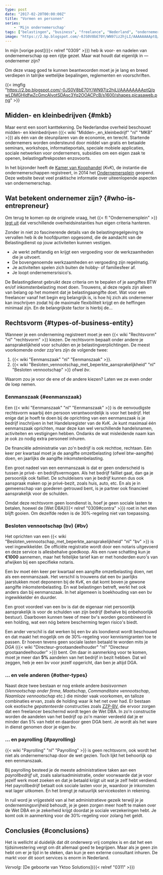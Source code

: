 ```yaml
---
type: post
date: "2017-02-20T00:00:00Z"
title: "Vormen en personen"
series:
    - 'Mijn ondernemerschap'
tags: ["belastingen", "business", "freelance", "Nederland", "ondernemerschap", "werk", "Yktoo Solutions"]
image: "https://2.bp.blogspot.com/-0JS0V8bE70Y/WN97iz2hjLI/AAAAAAAAptQ/pwLDMGHIdfwZcGmcAlyotSDAsc3Yq2OOACPcB/s1600/shapes.picasaweb.png"
---
```


In mijn [vorige post]({{< relref "0309" >}}) heb ik voor- en nadelen van ondernemerschap op een rijtje gezet. Maar wat houdt dat eigenlijk in — ondernemer zijn?

Om deze vraag goed te kunnen beantwoorden moet je je lang en breed verdiepen in talrijke wettelijke bepalingen, reglementen en voorschriften.

<!--more-->

{{< imgfig "https://2.bp.blogspot.com/-0JS0V8bE70Y/WN97iz2hjLI/AAAAAAAAptQ/pwLDMGHIdfwZcGmcAlyotSDAsc3Yq2OOACPcB/s1600/shapes.picasaweb.png" >}}

## Midden- en kleinbedrijven {#mkb}

Maar eerst een soort kanttekening. De Nederlandse overheid beschouwt midden- en kleinbedrijven ({{< wiki "Midden-_en_kleinbedrijf" "nl" "MKB" >}}) als één van de steunpilaren van de economie, en terecht. Startende ondernemers worden ondersteund door middel van gratis en betaalde seminars, workshops, informatieportals, speciale mobiele applicaties, sociale netwerken voor ondernemers, subsidies om een eigen zaak te openen, belastingaftrekposten enzovoorts.

In het bijzonder heeft de [Kamer van Koophandel](https://www.kvk.nl/) (*KvK*), de instantie die ondernemerschappen registreert, in 2014 het [Ondernemersplein](http://www.ondernemersplein.nl/) geopend. Deze website bevat veel praktische informatie over uiteenlopende aspecten van ondernemerschap.

## Wat betekent ondernemer zijn? {#who-is-entrepreneur}

Om terug te komen op de originele vraag, het {{< fl "Ondernemersplein" >}} [legt uit](http://www.ondernemersplein.nl/ondernemen/bedrijf-starten/situatie-ik-wil-weten-of-ik-ondernemer-ben/) dat verschillende overheidsinstanties hun eigen criteria hanteren.

Zonder in niet zo fascinerende details van de belastingregelgeving te vervallen heb ik de hoofdpunten opgesomd, die de aandacht van de Belastingdienst op jouw activiteiten kunnen vestigen.

* Je werkt zelfstandig en krijgt een vergoeding voor de werkzaamheden die je uitvoert.
* De bovengenoemde werkzaamheden en vergoeding zijn regelmatig.
* Je activiteiten spelen zich buiten de hobby- of familiesfeer af.
* Je loopt ondernemersrisico's.

De Belastingdienst gebruikt deze criteria om te bepalen of je aangiftes BTW en/of inkomstenbelasting moet doen. Trouwens, al deze regels zijn alleen van belang op het moment dat je belastingaangifte doet. Wat voor een freelancer vanaf het begin erg belangrijk is, is hoe hij zich als ondernemer kan inschrijven zodat hij de maximale flexibiliteit krijgt en de heffingen minimaal zijn. En de belangrijkste factor is hierbij de…

## Rechtsvorm {#types-of-business-entity}

Wanneer je een onderneming registreert moet je een {{< wiki "Rechtsvorm" "nl" "rechtsvorm" >}} kiezen. De rechtsvorm bepaalt onder andere je aansprakelijkheid voor schulden en je belastingverplichtingen. De meest voorkomende onder zzp'ers zijn de volgende twee:

1. {{< wiki "Eenmanszaak" "nl" "Eenmanszaak" >}}.
2. {{< wiki "Besloten_vennootschap_met_beperkte_aansprakelijkheid" "nl" "Besloten vennootschap" >}} ofwel *bv*.

Waarom zou je voor de ene of de andere kiezen? Laten we ze even onder de loep nemen.

### Eenmanszaak {#eenmanszaak}

Een {{< wiki "Eenmanszaak" "nl" "Eenmanszaak" >}} is de eenvoudigste rechtsvorm waarbij één persoon verantwoordelijk is voor het bedrijf. Het enige dat je hoeft te doen bij de oprichting van een eenmanszaak is je bedrijf inschrijven in het Handelsregister van de KvK. Je kunt maximaal één eenmanszaak oprichten, maar deze kan wel verschillende handelsnamen, activiteiten en vestigingen hebben. Ondanks de wat misleidende naam kan je ook zo nodig extra personeel inhuren.

De financiële administratie van zo'n bedrijf is ook rechttoe, rechtaan. Eén keer per kwartaal moet je de aangifte omzetbelasting (ofwel btw-aangifte) doen, en jaarlijks de aangifte inkomstenbelasting.

Een groot nadeel van een eenmanszaak is dat er geen onderscheid is tussen je privé- en bedrijfsvermogen. Als het bedrijf failliet gaat, dan ga je persoonlijk ook failliet. De schuldeisers van je bedrijf kunnen dus ook aanspraak maken op je privé-bezit, zoals huis, auto, etc. En als je in gemeenschap van goederen getrouwd bent, is je partner ook financieel aansprakelijk voor de schulden.

Omdat deze rechtsvorm geen loondienst is, hoef je geen sociale lasten te betalen, hoewel de [Wet DBA]({{< relref "0309#contra" >}}) roet in het eten blijft gooien. Om dezelfde reden is de 30%-regeling niet van toepassing.

### Besloten vennootschap (bv) {#bv}

Het oprichten van een {{< wiki "Besloten_vennootschap_met_beperkte_aansprakelijkheid" "nl" "bv" >}} is veel ingewikkelder. De officiële registratie wordt door een notaris uitgevoerd en deze service is allesbehalve goedkoop. Als een ruwe schatting kun je **€1000** aannemen, maar het feitelijke tarief kan er met honderden euro's van afwijken bij een specifieke notaris.

Een bv moet één keer per kwartaal een aangifte omzetbelasting doen, net als een eenmanszaak. Het verschil is trouwens dat een bv jaarlijks jaarstukken moet deponeren bij de KvK, en dat komt boven je gewone aangifte inkomstenbelasting. En wat belastingen betreft, werkt het ook anders dan bij eenmanszaak. In het algemeen is boekhouding van een bv ingewikkelder én duurder.

Een groot voordeel van een bv is dat de eigenaar niet persoonlijk aansprakelijk is voor de schulden van zijn bedrijf (behalve bij onbehoorlijk bestuur). Daarboven kunnen twee of meer bv's worden gecombineerd in een holding, wat een nóg betere bescherming tegen risico's biedt.

Een ander verschil is dat werken bij een bv als loondienst wordt beschouwd en dat maakt het mogelijk om de 30%-regeling voor kennismigranten toe te passen. Er hoeven tevens geen sociale lasten betaald te worden mits je *DGA* ({{< wiki "Directeur-grootaandeelhouder" "nl" "Directeur grootaandeelhouder" >}}) bent. Om daar in aanmerking voor te komen, moet je meer dan **5%** aandelen van het bedrijf in bezit hebben. Dat wil zeggen, heb je een bv voor jezelf opgericht, dan ben je altijd DGA.

### … en vele anderen {#other-types}

Naast deze twee bestaan er nog enkele andere *basisvormen* (*Vennootschap onder firma*, *Maatschap*, *Commanditaire vennootschap*, *Naamloze vennootschap* etc.) die minder vaak voorkomen, en talloze combinaties ervan, zoals de holding waar ik het net over had. Er bestaan ook exotische *gepatenteerde* constructies zoals [ZZP-BV](http://zzp-bv.nu/), die ervoor zorgen dat een freelancer beschermd wordt tegen de Wet DBA. In zo'n constructie worden de aandelen van het bedrijf op zo'n manier verdeeld dat je er minder dan 5% van hebt en daardoor geen DGA bent. Je wordt als het ware in dienst genomen door je eigen bv.

### … en payrolling {#payrolling}

{{< wiki "Payrolling" "nl" "Payrolling" >}} is geen rechtsvorm, ook wordt het niet als ondernemerschap door de wet gezien. Toch lijkt het behoorlijk op een eenmanszaak.

Bij payrolling besteed je de meeste administratieve taken aan een *payrollbedrijf* uit, zoals salarisadministratie, onder voorwaarde dat je voor jezelf werk moet zoeken en dat je betaald krijgt uit wat je zelf hebt verdiend. Het payrollbedrijf betaalt ook sociale lasten voor je, waardoor je inkomsten wat lager uitkomen. En het brengt je natuurlijk servicekosten in rekening.

In ruil word je vrijgesteld van al het administratieve gezeik terwijl je je ondernemingsvrijheid behoudt, je je geen zorgen meer hoeft te maken over de Wet DBA en je zekerheid krijgt doordat je sociale verzekeringen hebt. Je komt ook in aanmerking voor de 30%-regeling voor zolang het geldt.

## Conclusies {#conclusions}

Het is wellicht al duidelijk dat dit onderwerp vrij complex is en dat het een tijdsinvestering vergt om dit allemaal goed te begrijpen. Maar als je geen zin hebt om er je tijd in te steken, dan kun je een externe consultant inhuren. De markt voor dit soort services is enorm in Nederland.

*Vervolg:* [De geboorte van Yktoo Solutions]({{< relref "0311" >}})
